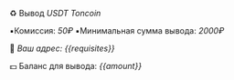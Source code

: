 ♻️ Вывод *USDT Toncoin*

▪️Комиссия: *50₽*
▪️Минимальная сумма вывода: *2000₽*

👤 *Ваш адрес: {{requisites}}*

💵 Баланс для вывода: *{{amount}}*